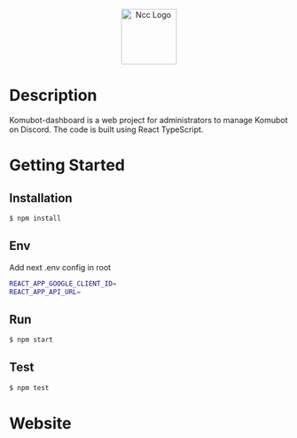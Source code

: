 <p align="center">
  <img src="https://bwl.vn/assets/img/logo.png" width="100" height="100" alt="Ncc Logo" />
</p>

# Description

Komubot-dashboard is a web project for administrators to manage Komubot on Discord. The code is built using React TypeScript.

# Getting Started

## Installation

```bash
$ npm install
```

## Env

Add next .env config in root

```bash
REACT_APP_GOOGLE_CLIENT_ID=
REACT_APP_API_URL=
```

## Run

```bash
$ npm start
```

## Test

```bash
$ npm test
```

# Website
